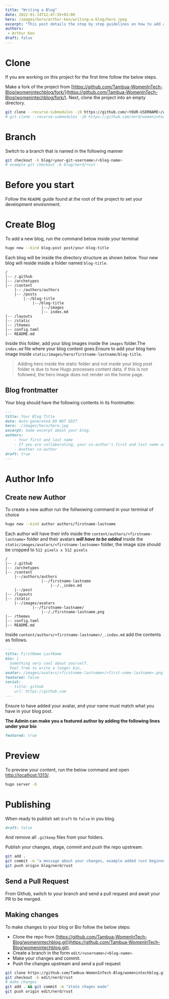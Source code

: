 ```yaml
---
title: "Writing a Blog"
date: 2022-01-14T12:47:55+03:00
hero: /images/hero/arthur-ken/writing-a-blog/hero.jpeg
excerpt: "This post details the step by step guidelines on how to add a new blog."
authors:
 - Arthur Ken
draft: false
---
```


# Clone

If you are working on this project for the first time follow the below steps.

Make a fork of the project from [https://github.com/Tambua-WomenInTech-Blog/womenintechblog/fork/](https://github.com/Tambua-WomenInTech-Blog/womenintechblog/fork/). Next, clone the project into an empty directory. 

```bash 
git clone --recurse-submodules -j8 https://github.com/<YOUR-USERNAME>/womenintechblog && cd womenintechblog
# git clone --recurse-submodules -j8 https://github.com/nerd/womenintechblog && cd womenintechblog
``` 

# Branch 

Switch to a branch that is named in the following manner 

```bash 
git checkout -b blog/<your-git-username>/<blog-name> 
# example git checkout -b blog/nerd/rust 
```

# Before you start

Follow the `README` guide found at the root of the project to set your development environment.

# Create Blog

To add a new blog, run the command below inside your terminal
```sh
hugo new --kind blog-post post/your-blog-title
```

Each blog will be inside the directory structure as shown below. Your new blog will reside inside a folder named `blog-title`.

```text
/
|-- /.github
|-- /archetypes
|-- /content
    |-- /authors/authors
    |-- /posts
        |--/blog-title
            |--/blog-title
                |--/images
                |-- index.md
|-- /layouts
|-- /static
|-- /themes
|-- config.toml
|-- README.md
``` 

Inside this folder, add your blog images inside the `images` folder.The `index.md` file where your blog content goes.Ensure to add your blog hero image inside `static/images/hero/firstname-lastname/blog-title`.

> Adding hero inside the static folder and not inside your blog post folder is due to how Hugo processes content data, if this is not followed, the hero image does not render on the home page.

## Blog frontmatter 

Your blog should have the following contents in its frontmatter. 

```markdown 
---
title: Your Blog Title
date: Auto-generated DO NOT EDIT
hero: ./images/hero/hero.jpg
excerpt: Some excerpt about your blog.
authors: 
    - Your first and last name
    - If you are collaborating, your co-author's first and last name as they appear inside author's directory
    - Another co-author
draft: true
---
``` 

# Author Info 

## Create new Author

To create a new author run the follwowing command in your terminal of choice

```sh
hugo new --kind author authors/firstname-lastname
```

Each author will have their info inside the `content/authors/<firstname-lastname>` folder and their avatars _**will have to be added**_ inside the `static/images/avatars/<firstname-lastname>` folder, the image size should be cropped to `512 pixels x 512 pixels`

```text
/
|-- /.github
|-- /archetypes
|-- /content
    |--/authors/authors
                |--/firstname-lastname
                    |--/._index.md
    |--/post
|-- /layouts
|-- /static
    |--/images/avatars
            |--/firstname-lastname/
                |--/./firstname-lastname.png
|-- /themes
|-- config.toml
|-- README.md
``` 

Inside `content/authors/<firstname-lastname>/_.index.md` add the contents as follows.


```markdown 
---
title: FirstName LastName
bio: |
  Something very cool about yourself.
  Feel free to write a longer bio.
avatar: /images/avatars/<firstname-lastname>/<first-name-lastname>.png
featured: false
social:
  - title: github
    url: https://github.com
---
``` 

Ensure to have added your avatar, and your name must match what you have in your blog post.  

**The Admin can make you a featured author by adding the following lines under your bio**

```markdown 
featured: true
```


# Preview 

To preview your content, run the below command and open [http://localhost:1313/](http://localhost:1313/).

```bash
hugo server -D
``` 

# Publishing 

When ready to publish set `draft` to `false` in you blog.

```markdown
draft: false
```

And remove all `.gitkeep` files from your folders.

Publish your changes, stage, commit and push the repo upstream. 

```bash 
git add .
git commit -m "a message about your changes, example added rust beginner blog"
git push origin blog/nerd/rust
```

## Send a Pull Request 

From Github, switch to your branch and send a pull request and await your PR to be merged. 


## Making changes 

To make changes to your blog or Bio follow the below steps: 

- Clone the repo from [https://github.com/Tambua-WomenInTech-Blog/womenintechblog.git](https://github.com/Tambua-WomenInTech-Blog/womenintechblog.git). 
- Create a branch in the form `edit/<username>/<blog-name>`. 
- Make your changes and commit.
- Push the changes upstream and send a pull request

```bash 
git clone https://github.com/Tambua-WomenInTech-Blog/womenintechblog.git 
git checkout -b edit/nerd/rust
# make changes
git add . && git commit -m "state chages made"
git push origin edit/nerd/rust
```